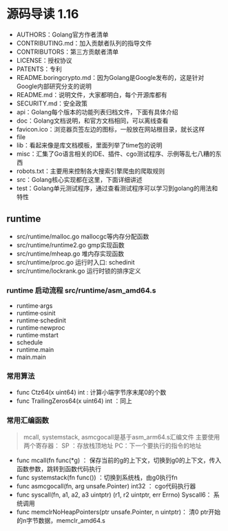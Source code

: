 # 源码导读 1.16

- AUTHORS：Golang官方作者清单
- CONTRIBUTING.md：加入贡献者队列的指导文件
- CONTRIBUTORS：第三方贡献者清单
- LICENSE：授权协议
- PATENTS：专利
- README.boringcrypto.md：因为Golang是Google发布的，这是针对Google内部研究分支的说明
- README.md：说明文件，大家都明白，每个开源库都有
- SECURITY.md：安全政策
- api：Golang每个版本的功能列表归档文件，下面有具体介绍
- doc：Golang文档说明，和官方文档相同，可以离线查看
- favicon.ico：浏览器页签左边的图标，一般放在网站根目录，就长这样
- file
- lib：看起来像是库文档模板，里面列举了time包的说明
- misc：汇集了Go语言相关的IDE、插件、cgo测试程序、示例等乱七八糟的东西
- robots.txt：主要用来控制各大搜索引擎爬虫的爬取规则
- src：Golang核心实现都在这里，下面详细讲述
- test：Golang单元测试程序，通过查看测试程序可以学习到golang的用法和特性


## runtime 

- src/runtime/malloc.go   mallocgc等内存分配函数
- src/runtime/runtime2.go gmp实现函数
- src/runtime/mheap.go 堆内存实现函数
- src/runtime/proc.go 运行时入口: schedinit
- src/runtime/lockrank.go 运行时锁的排序定义

### runtime 启动流程 src/runtime/asm_amd64.s
- runtime·args
- runtime·osinit
- runtime·schedinit
- runtime·newproc
- runtime·mstart
- schedule 
- runtime.main
- main.main

### 常用算法
- func Ctz64(x uint64) int : 计算小端字节序末尾0的个数
- func TrailingZeros64(x uint64) int ：同上
### 常用汇编函数

> mcall, systemstack, asmcgocall是基于asm_arm64.s汇编文件
> 主要使用两个寄存器： SP ：存放栈顶地址   PC：下一个要执行的指令的地址
- func mcall(fn func(*g) ： 保存当前的g的上下文，切换到g0的上下文，传入函数参数，跳转到函数代码执行
- func systemstack(fn func()) ：切换到系统栈，由g0执行fn
- func asmcgocall(fn, arg unsafe.Pointer) int32 ： cgo代码执行器
- func syscall(fn, a1, a2, a3 uintptr) (r1, r2 uintptr, err Errno)  Syscall6： 系统调用
- func memclrNoHeapPointers(ptr unsafe.Pointer, n uintptr)： 清0 ptr开始的n字节数据，memclr_amd64.s



